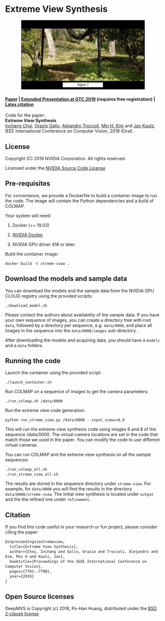 # Extreme View Synthesis

<p align="center">
  <img src="evs.gif"/></p>

#### [Paper](https://arxiv.org/abs/1812.04777) | [Extended Presentation at GTC 2019](https://developer.nvidia.com/gtc/2019/video/S9576) (requires free registration) | [Latex citation](#citation)

Code for the paper:  
**Extreme View Synthesis**  
[Inchang Choi](http://www.inchangchoi.info/), [Orazio Gallo](http://alumni.soe.ucsc.edu/~orazio/), [Alejandro Troccoli](https://research.nvidia.com/person/alejandro-troccoli), [Min H. Kim](http://vclab.kaist.ac.kr/minhkim/) and [Jan Kautz](http://jankautz.com/), IEEE International Conference on Computer Vision, 2019 (Oral).


## License

Copyright (C) 2019 NVIDIA Corporation.  All rights reserved.

Licensed under the [NVIDIA Source Code License](LICENSE.md)

## Pre-requisites

For convenience, we provide a Dockerfile to build a container image to run the code. The image will contain the Python dependencies and a build of COLMAP.

Your system will need:

1. Docker (>= 19.03)

2. [NVIDIA Docker](https://github.com/NVIDIA/nvidia-docker/wiki)

3. NVIDIA GPU driver 418 or later.

Build the container image:

```
docker build -t xtreme-view .
```

## Download the models and sample data

You can download the models and the sample data from the NVIDIA GPU CLOUD registry using the provided scripts:


```
./download_model.sh
```

Please contact the authors about availability of the sample data. If you have your own sequence of images, you can create a directory tree with root ```data```, followed by a directory per sequence, e.g. ```data/0000```, and place all images in the sequence into the ```data/0000/images``` sub-directory.


After downloading the models and acquiring data, you should have a ```models``` and a ```data``` folders.

## Running the code


Launch the container using the provided script:

```
./launch_container.sh
```

Run COLMAP on a sequence of images to get the camera parameters:

```
./run_colmap.sh /data/0000
```

Run the extreme view code generation:

```
python run_xtreme_view.py /data/0000 --input_views=6,8
```

This will run the extreme view synthesis code using images 6 and 8 of the sequence /data/0000. The virtual camera locations are set in the code that match those we used in the paper. You can modify the code to use different virtual cameras.

You can run COLMAP and the extreme view synthesis on all the sample sequences:

```
./run_colmap_all.sh
./run_xtreme_view_all.sh
```

The results are stored in the sequence directory under ```xtreme-view```. For example, for ```data/0000``` you will find the results in the directory ```data/0000/xtreme-view```. The initial view synthesis is located under ```output``` and the the refined one under ```refinement```.

## <a name="citation"></a> Citation
If you find this code useful in your research or fun project, please consider citing the paper:
```
@inproceedings{extremeview,  
  title={Extreme View Synthesis},  
  author={Choi, Inchang and Gallo, Orazio and Troccoli, Alejandro and Kim, Min H and Kautz, Jan},  
  booktitle={Proceedings of the IEEE International Conference on Computer Vision},  
  pages={7781--7790},  
  year={2019}  
}
```

## Open Source licenses

DeepMVS is Copyright (c) 2018, Po-Han Huang, distributed under the [BSD 2-clause license](https://opensource.org/licenses/BSD-2-Clause)
